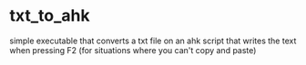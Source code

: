 # txt_to_ahk
simple executable that converts a txt file on an ahk script that writes the text when pressing F2 (for situations where you can't copy and paste)
